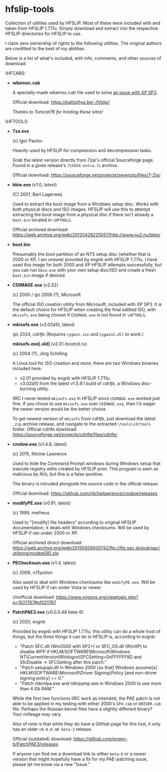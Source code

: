 # hfslip-tools

Collection of utilities used by HFSLIP. Most of these were included with and taken from HFSLIP 1.7.11u. Simply download and extract into the respective HFSLIP directories for HFSLIP to use.

I claim zero ownership of rights to the following utilities. The original authors are creditted to the best of my abilities.

Below is a list of what's included, with info, comments, and other sources of download.

\HFCABS:

- **wbemoc.cab**
  
  A specially-made wbemoc.cab file used to solve [an issue with XP SP3](https://ballzofiya.be/-/hfslip/xpsp3.html).
  
  Official download: https://ballzofiya.be/-/hfslip/

  *Thanks to Tomcat76 for hosting these sites!*

\HFTOOLS:

- **7za.exe**

  (c) Igor Pavlov
  
  Heavily-used by HFSLIP for compression and decompression tasks.
  
  Grab the latest version directly from *7zip*'s official Sourceforge page. Found in a given release's `7zXXXX-extra.7z` archive.
  
  Official download: https://sourceforge.net/projects/sevenzip/files/7-Zip/
  
- **bbie.exe** (v1.0, latest)

  (C) 2001, Bart Lagerweij
  
  Used to extract the boot image from a Windows setup disc. Works with both physical discs and ISO images. HFSLIP will use this to attempt extracting the boot image from a physical disc if there isn't already a `boot.bin` located in `\HFTOOLS`.
  
  Official archived download: https://web.archive.org/web/20120428225057/http://www.nu2.nu/bbie/

- **boot.bin**

  Presumably the boot partition of an NT5 setup disc (whether that is 2000 or XP, I am unsure) provided by evgnb with HFSLIP 1.7.11u. I have used this image for both 2000 and XP HFSLIP attempts successfully, but you can run `bbie.exe` with your own setup disc/ISO and create a fresh `boot.bin` image if desired.

- **CDIMAGE.exe** (v2.52)
  
  (c) 2000 / (p) 2008 (?), Microsoft
  
  The official ISO creation utility from Microsoft, included with XP SP3. It is the default choice for HFSLIP when creating the final editted ISO, with `mkisofs.exe` being chosen if `CDIMAGE.exe` is not found in `\HFTOOLS`.

- **mkisofs.exe** (v3.02a10, latest)
  
  (p) 2024, *cdrtfe* *(Requires `cygwin.ini` and `cygwin1.dll` to work.)*
  
  **mkisofs.exe[.old]** (v2.01-bootcd.ru)
  
  (c) 2004 (?), Jörg Schilling
  
  A Linux tool for ISO creation and more, there are two Windows binaries included here:
    - v2.01 provided by evgnb with HFSLIP 1.7.11u.
    - v3.02a10 from the latest v1.5.9.1 build of *cdrtfe*, a Windows disc-burning utility.
  
  IIRC I never tested `mkisofs.exe` in HFSLIP since `CDIMAGE.exe` worked just fine. If you chose to use `mkisofs.exe` over `CDIMAGE.exe`, then I'd wager the newer version would be the better choice.
  
  To get newest version of `mkisofs` from *cdrtfe*, just download the latest `.zip` archive release, and navigate to the extracted `\tools\cdrtools` folder.
  Official cdrtfe download: https://sourceforge.net/projects/cdrtfe/files/cdrtfe/

- **cmdow.exe** (v1.4.8, latest)
  
  (c) 2015, Ritchie Lawrence
  
  Used to hide the Command Prompt windows during Windows setup that execute registry edits created by HFSLIP prior. This program is seen as malicious by AVs, but this is a false-positive.
  
  The binary is inlcuded alongside the source code in the official release.
  
  Official download: https://github.com/ritchielawrence/cmdow/releases

- **modifyPE.exe** (v0.81, latest)
  
  (c) 1999, metheus
  
  Used to "[modify] file headers" according to original HFSLIP documentation, it deals with Windows checksums. Will be used by HFSLIP if ran under 2000 or XP.
  
  Official archived direct-download: https://web.archive.org/web/20150929000742/ftp://ftp.sac.sk/pub/sac/utilprog/modpe081.zip

- **PEChecksum.exe** (v1.4, latest)
  
  (c) 2008, n7Epsilon
  
  Also used to deal with Windows checksums like `modifyPE.exe`. Will be used by HFSLIP if ran under Vista or newer.
  
  Unofficial download: https://www.vogons.org/viewtopic.php?p=1021767#p1021767

- **PatchPAE3.exe** (v0.0.0.48 beta-6)
  
  (c) 2020, evgnb
  
  Provided by evgnb with HFSLIP 1.7.11u, this utility can do a whole host of things, but the three things it can do in HFSLIP is, according to evgnb:
   * "Patch SFC.dll (Win2000 with SP2+) or SFC_OS.dll (WinXP) to disable WFP if HKLM/SOFTWARE\Microsoft\Windows NT\CurrentVersion\Winlogon\SFCSetting=0xFFFFFF9D and SfcDisable -> SFCSetting after this patch."
   * "Patch setupapi.dll in Windows 2000 [so that] Windows assume[s] HKLM\SOFTWARE\Microsoft\Driver Signing\Policy [and non-driver signing policy] == 0."
   * "Patch ntkrnlpa.exe and ntkrpamp.exe in Windows 2000 to use more than 4 Gb RAM."
  
  While the first two functions IIRC work as intended, the PAE patch is not able to be applied in my testing with either 2000's `SP4.cab` or `DRIVER.cab` file. Perhaps the Russian kernel files have a slightly different binary? Your milleage may vary.
  
  Also of note is that while they do have a GitHub page for this tool, it only has an older `v0.0.0.48 beta-3` release.
  
  Official (outdated) download: https://github.com/evgen-b/PatchPAE3/releases
  
  If anyone can find me a download link to either `beta-6` or a newer version that might hopefully have a fix for my PAE-patching issue, please let me know via a new "Issue."
